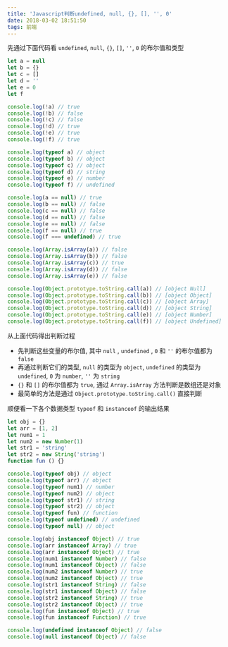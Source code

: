 ```yaml
---
title: 'Javascript判断undefined, null, {}, [], '', 0'
date: 2018-03-02 18:51:50
tags: 前端
---
```

先通过下面代码看 `undefined`, `null`, `{}`, `[]`, `''`, `0` 的布尔值和类型
<!--more-->
```javascript
let a = null
let b = {}
let c = []
let d = ''
let e = 0
let f

console.log(!a) // true
console.log(!b) // false
console.log(!c) // false
console.log(!d) // true
console.log(!e) // true
console.log(!f) // true

console.log(typeof a) // object
console.log(typeof b) // object
console.log(typeof c) // object
console.log(typeof d) // string
console.log(typeof e) // number
console.log(typeof f) // undefined

console.log(a == null) // true
console.log(b == null) // false
console.log(c == null) // false
console.log(d == null) // false
console.log(e == null) // false
console.log(f == null) // true
console.log(f === undefined) // true

console.log(Array.isArray(a)) // false
console.log(Array.isArray(b)) // false
console.log(Array.isArray(c)) // true
console.log(Array.isArray(d)) // false
console.log(Array.isArray(e)) // false

console.log(Object.prototype.toString.call(a)) // [object Null]
console.log(Object.prototype.toString.call(b)) // [object Object]
console.log(Object.prototype.toString.call(c)) // [object Array]
console.log(Object.prototype.toString.call(d)) // [object String]
console.log(Object.prototype.toString.call(e)) // [object Number]
console.log(Object.prototype.toString.call(f)) // [object Undefined]
```
从上面代码得出判断过程
- 先判断这些变量的布尔值, 其中 `null` , `undefined` , `0` 和 `''` 的布尔值都为 `false`
- 再通过判断它们的类型, `null` 的类型为 `object`, `undefined` 的类型为 `undefined`, `0` 为 `number`, `''` 为 `string`
- `{}` 和 `[]` 的布尔值都为 `true`, 通过 `Array.isArray` 方法判断是数组还是对象
- 最简单的方法是通过 `Object.prototype.toString.call()` 直接判断

顺便看一下各个数据类型 `typeof` 和 `instanceof` 的输出结果
```javascript
let obj = {}
let arr = [1, 2]
let num1 = 1
let num2 = new Number(1)
let str1 = 'string'
let str2 = new String('string')
function fun () {}

console.log(typeof obj) // object
console.log(typeof arr) // object
console.log(typeof num1) // number
console.log(typeof num2) // object
console.log(typeof str1) // string
console.log(typeof str2) // object
console.log(typeof fun) // function
console.log(typeof undefined) // undefined
console.log(typeof null) // object

console.log(obj instanceof Object) // true
console.log(arr instanceof Array) // true
console.log(arr instanceof Object) // true
console.log(num1 instanceof Number) // false
console.log(num1 instanceof Object) // false
console.log(num2 instanceof Number) // true
console.log(num2 instanceof Object) // true
console.log(str1 instanceof String) // false
console.log(str1 instanceof Object) // false
console.log(str2 instanceof String) // true
console.log(str2 instanceof Object) // true
console.log(fun instanceof Object) // true
console.log(fun instanceof Function) // true

console.log(undefined instanceof Object) // false
console.log(null instanceof Object) // false
```